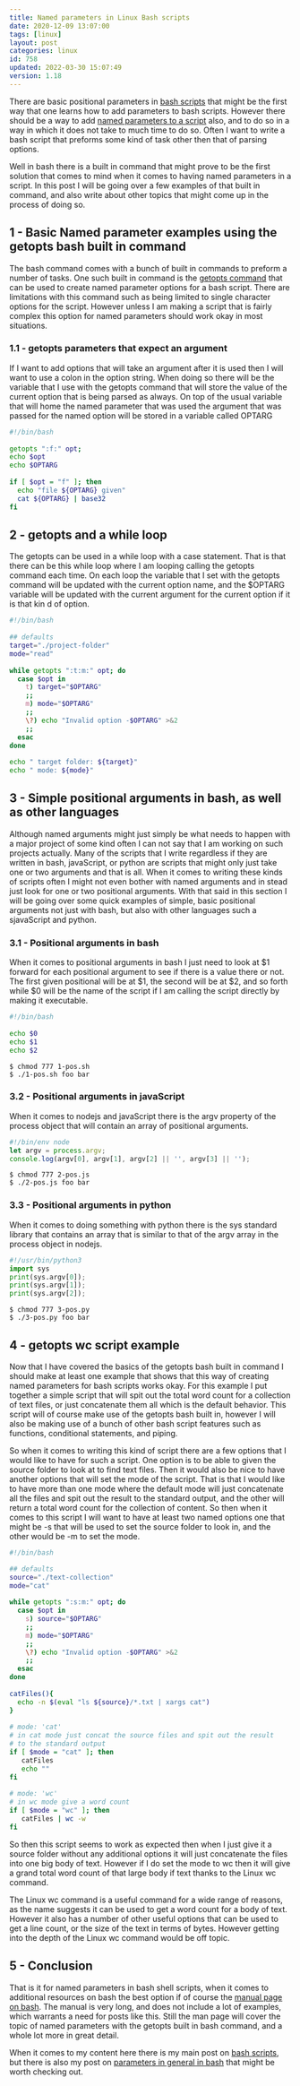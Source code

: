 ```yaml
---
title: Named parameters in Linux Bash scripts
date: 2020-12-09 13:07:00
tags: [linux]
layout: post
categories: linux
id: 758
updated: 2022-03-30 15:07:49
version: 1.18
---
```


There are basic positional parameters in [bash scripts](/2020/11/27/linux-bash-script/) that might be the first way that one learns how to add parameters to bash scripts. However there should be a way to add [named parameters to a script](https://unix.stackexchange.com/questions/129391/passing-named-arguments-to-shell-scripts) also, and to do so in a way in which it does not take to much time to do so. Often I want to write a bash script that preforms some kind of task other then that of parsing options.

Well in bash there is a built in command that might prove to be the first solution that comes to mind when it comes to having named parameters in a script. In this post I will be going over a few examples of that built in command, and also write about other topics that might come up in the process of doing so.

<!-- more -->

## 1 - Basic Named parameter examples using the getopts bash built in command

The bash command comes with a bunch of built in commands to preform a number of tasks. One such built in command is the [getopts command](https://www.gnu.org/savannah-checkouts/gnu/bash/manual/bash.html#index-getopts) that can be used to create named parameter options for a bash script. There are limitations with this command such as being limited to single character options for the script. However unless I am making a script that is fairly complex this option for named parameters should work okay in most situations.

### 1.1 - getopts parameters that expect an argument

If I want to add options that will take an argument after it is used then I will want to use a colon in the option string. When doing so there will be the variable that I use with the getopts command that will store the value of the current option that is being parsed as always. On top of the usual variable that will home the named parameter that was used the argument that was passed for the named option will be stored in a variable called OPTARG

```bash
#!/bin/bash
 
getopts ":f:" opt;
echo $opt
echo $OPTARG
 
if [ $opt = "f" ]; then
  echo "file ${OPTARG} given"
  cat ${OPTARG} | base32
fi
```

## 2 - getopts and a while loop

The getopts can be used in a while loop with a case statement. That is that there can be this while loop where I am looping calling the getopts command each time. On each loop the variable that I set with the getopts command will be updated with the current option name, and the \$OPTARG variable will be updated with the current argument for the current option if it is that kin d of option.

```bash
#!/bin/bash
 
## defaults
target="./project-folder"
mode="read"
 
while getopts ":t:m:" opt; do
  case $opt in
    t) target="$OPTARG"
    ;;
    m) mode="$OPTARG"
    ;;
    \?) echo "Invalid option -$OPTARG" >&2
    ;;
  esac
done
 
echo " target folder: ${target}"
echo " mode: ${mode}"
```

## 3 - Simple positional arguments in bash, as well as other languages

Although named arguments might just simply be what needs to happen with a major project of some kind often I can not say that I am working on such projects actually. Many of the scripts that I write regardless if they are written in bash, javaScript, or python are scripts that might only just take one or two arguments and that is all. When it comes to writing these kinds of scripts often I might not even bother with named arguments and in stead just look for one or two positional arguments. With that said in this section I will be going over some quick examples of simple, basic positional arguments not just with bash, but also with other languages such a sjavaScript and python.

### 3.1 - Positional arguments in bash

When it comes to positional arguments in bash I just need to look at \$1 forward for each positional argument to see if there is a value there or not. The first given positional will be at $1, the second will be at $2, and so forth while \$0 will be the name of the script if I am calling the script directly by making it executable.

```bash
#!/bin/bash
 
echo $0
echo $1
echo $2
```

```
$ chmod 777 1-pos.sh
$ ./1-pos.sh foo bar
```

### 3.2 - Positional arguments in javaScript

When it comes to nodejs and javaScript there is the argv property of the process object that will contain an array of positional arguments.

```js
#!/bin/env node
let argv = process.argv;
console.log(argv[0], argv[1], argv[2] || '', argv[3] || '');
```

```
$ chmod 777 2-pos.js
$ ./2-pos.js foo bar
```

### 3.3 - Positional arguments in python

When it comes to doing something with python there is the sys standard library that contains an array that is similar to that of the argv array in the process object in nodejs.

```python
#!/usr/bin/python3
import sys
print(sys.argv[0]);
print(sys.argv[1]);
print(sys.argv[2]);
```

```
$ chmod 777 3-pos.py
$ ./3-pos.py foo bar
```

## 4 - getopts wc script example

Now that I have covered the basics of the getopts bash built in command I should make at least one example that shows that this way of creating named parameters for bash scripts works okay. For this example I put together a simple script that will spit out the total word count for a collection of text files, or just concatenate them all which is the default behavior. This script will of course make use of the getopts bash built in, however I will also be making use of a bunch of other bash script features such as functions, conditional statements, and piping.

So when it comes to writing this kind of script there are a few options that I would like to have for such a script. One option is to be able to given the source folder to look at to find text files. Then it would also be nice to have another options that will set the mode of the script. That is that I would like to have more than one mode where the default mode will just concatenate all the files and spit out the result to the standard output, and the other will return a total word count for the collection of content. So then when it comes to this script I will want to have at least two named options one that might be -s that will be used to set the source folder to look in, and the other would be -m to set the mode.

```bash
#!/bin/bash

## defaults
source="./text-collection"
mode="cat"
 
while getopts ":s:m:" opt; do
  case $opt in
    s) source="$OPTARG"
    ;;
    m) mode="$OPTARG"
    ;;
    \?) echo "Invalid option -$OPTARG" >&2
    ;;
  esac
done
 
catFiles(){
  echo -n $(eval "ls ${source}/*.txt | xargs cat")
}
 
# mode: 'cat'
# in cat mode just concat the source files and spit out the result
# to the standard output
if [ $mode = "cat" ]; then
   catFiles
   echo ""
fi
 
# mode: 'wc'
# in wc mode give a word count
if [ $mode = "wc" ]; then
   catFiles | wc -w
fi
```

So then this script seems to work as expected then when I just give it a source folder without any additional options it will just concatenate the files into one big body of text. However if I do set the mode to wc then it will give a grand total word count of that large body if text thanks to the Linux wc command.

The Linux wc command is a useful command for a wide range of reasons, as the name suggests it can be used to get a word count for a body of text. However it also has a number of other useful options that can be used to get a line count, or the size of the text in terms of bytes. However getting into the depth of the Linux wc command would be off topic.

## 5 - Conclusion

That is it for named parameters in bash shell scripts, when it comes to additional resources on bash the best option if of course the [manual page on bash](https://linux.die.net/man/1/bash). The manual is very long, and does not include a lot of examples, which warrants a need for posts like this. Still the man page will cover the topic of named parameters with the getopts built in bash command, and a whole lot more in great detail.

When it comes to my content here there is my main post on [bash scripts](/2020/11/27/bash-scripts/), but there is also my post on [parameters in general in bash](/2020/11/06/linux-bash-script-parameters/) that might be worth checking out.
